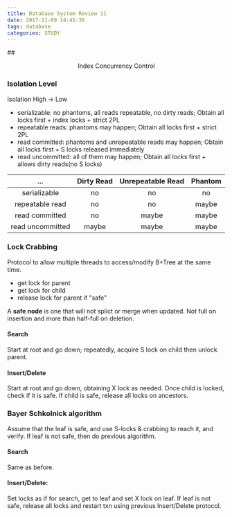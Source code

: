 ```yaml
---
title: Database System Review 11
date: 2017-11-09 14:45:36
tags: database
categories: STUDY
---
```

##<center> Index Concurrency Control</center>

<!--more-->

### Isolation Level

Isolation High -> Low

- serializable: no phantoms, all reads repeatable, no dirty reads; Obtain all locks first + index locks + strict 2PL
- repeatable reads: phantoms may happen; Obtain all locks first + strict 2PL
- read committed: phantoms and unrepeatable reads may happen; Obtain all locks first + S locks released immediately
- read uncommitted: all of them may happen; Obtain all locks first + allows dirty reads(no S locks)

... | Dirty Read | Unrepeatable Read | Phantom
:--:|:--:|:--:|:--:
serializable | no | no | no
repeatable read | no | no | maybe
read committed | no | maybe | maybe
read uncommitted | maybe | maybe | maybe

### Lock Crabbing
Protocol to allow multiple threads to access/modify B+Tree at the same time.

- get lock for parent
- get lock for child
- release lock for parent if "safe"

A **safe node** is one that will not splict or merge when updated. Not full on insertion and more than half-full on deletion.

#### Search
Start at root and go down; repeatedly, acquire S lock on child then unlock parent.

#### Insert/Delete
Start at root and go down, obtaining X lock as needed. Once child is locked, check if it is safe. If child is safe, release all locks on ancestors.

### Bayer Schkolnick algorithm
Assume that the leaf is safe, and use S-locks & crabbing to reach it, and verify. If leaf is not safe, then do previous algorithm.

#### Search
Same as before.

#### Insert/Delete:
Set locks as if for search, get to leaf and set X lock on leaf. If leaf is not safe, release all locks and restart txn using previous Insert/Delete protocol.